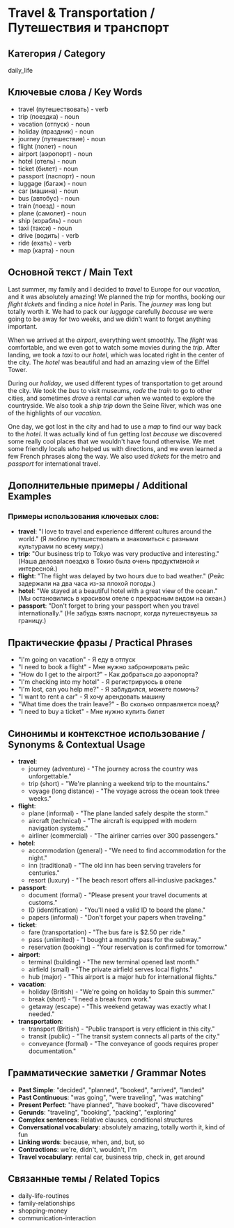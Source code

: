 # Travel & Transportation / Путешествия и транспорт

## Категория / Category
daily_life


## Ключевые слова / Key Words
- travel (путешествовать) - verb
- trip (поездка) - noun
- vacation (отпуск) - noun
- holiday (праздник) - noun
- journey (путешествие) - noun
- flight (полет) - noun
- airport (аэропорт) - noun
- hotel (отель) - noun
- ticket (билет) - noun
- passport (паспорт) - noun
- luggage (багаж) - noun
- car (машина) - noun
- bus (автобус) - noun
- train (поезд) - noun
- plane (самолет) - noun
- ship (корабль) - noun
- taxi (такси) - noun
- drive (водить) - verb
- ride (ехать) - verb
- map (карта) - noun

## Основной текст / Main Text

Last summer, my family and I decided to *travel* to Europe for our *vacation*, and it was absolutely amazing! We planned the *trip* for months, booking our *flight* *tickets* and finding a nice *hotel* in Paris. The *journey* was long but totally worth it. We had to pack our *luggage* carefully *because* we were going to be away for two weeks, and we didn't want to forget anything important.

When we arrived at the *airport*, everything went smoothly. The *flight* was comfortable, and we even got to watch some movies during the *trip*. After landing, we took a *taxi* to our *hotel*, which was located right in the center of the city. The *hotel* was beautiful and had an amazing view of the Eiffel Tower.

During our *holiday*, we used different types of transportation to get around the city. We took the *bus* to visit museums, *rode* the *train* to go to other cities, and sometimes *drove* a rental *car* when we wanted to explore the countryside. We also took a *ship* *trip* down the Seine River, which was one of the highlights of our *vacation*.

One day, we got lost in the city and had to use a *map* to find our way back to the *hotel*. It was actually kind of fun getting lost *because* we discovered some really cool places that we wouldn't have found otherwise. We met some friendly locals *who* helped us with directions, and we even learned a few French phrases along the way. We also used *tickets* for the metro and *passport* for international travel.

## Дополнительные примеры / Additional Examples

### Примеры использования ключевых слов:
- **travel**: "I love to travel and experience different cultures around the world." (Я люблю путешествовать и знакомиться с разными культурами по всему миру.)
- **trip**: "Our business trip to Tokyo was very productive and interesting." (Наша деловая поездка в Токио была очень продуктивной и интересной.)
- **flight**: "The flight was delayed by two hours due to bad weather." (Рейс задержали на два часа из-за плохой погоды.)
- **hotel**: "We stayed at a beautiful hotel with a great view of the ocean." (Мы остановились в красивом отеле с прекрасным видом на океан.)
- **passport**: "Don't forget to bring your passport when you travel internationally." (Не забудь взять паспорт, когда путешествуешь за границу.)

## Практические фразы / Practical Phrases

- "I'm going on vacation" - Я еду в отпуск
- "I need to book a flight" - Мне нужно забронировать рейс
- "How do I get to the airport?" - Как добраться до аэропорта?
- "I'm checking into my hotel" - Я регистрируюсь в отеле
- "I'm lost, can you help me?" - Я заблудился, можете помочь?
- "I want to rent a car" - Я хочу арендовать машину
- "What time does the train leave?" - Во сколько отправляется поезд?
- "I need to buy a ticket" - Мне нужно купить билет

## Синонимы и контекстное использование / Synonyms & Contextual Usage

- **travel**: 
  - journey (adventure) - "The journey across the country was unforgettable."
  - trip (short) - "We're planning a weekend trip to the mountains."
  - voyage (long distance) - "The voyage across the ocean took three weeks."
- **flight**: 
  - plane (informal) - "The plane landed safely despite the storm."
  - aircraft (technical) - "The aircraft is equipped with modern navigation systems."
  - airliner (commercial) - "The airliner carries over 300 passengers."
- **hotel**: 
  - accommodation (general) - "We need to find accommodation for the night."
  - inn (traditional) - "The old inn has been serving travelers for centuries."
  - resort (luxury) - "The beach resort offers all-inclusive packages."
- **passport**: 
  - document (formal) - "Please present your travel documents at customs."
  - ID (identification) - "You'll need a valid ID to board the plane."
  - papers (informal) - "Don't forget your papers when traveling."
- **ticket**: 
  - fare (transportation) - "The bus fare is $2.50 per ride."
  - pass (unlimited) - "I bought a monthly pass for the subway."
  - reservation (booking) - "Your reservation is confirmed for tomorrow."
- **airport**: 
  - terminal (building) - "The new terminal opened last month."
  - airfield (small) - "The private airfield serves local flights."
  - hub (major) - "This airport is a major hub for international flights."
- **vacation**: 
  - holiday (British) - "We're going on holiday to Spain this summer."
  - break (short) - "I need a break from work."
  - getaway (escape) - "This weekend getaway was exactly what I needed."
- **transportation**: 
  - transport (British) - "Public transport is very efficient in this city."
  - transit (public) - "The transit system connects all parts of the city."
  - conveyance (formal) - "The conveyance of goods requires proper documentation."

## Грамматические заметки / Grammar Notes

- **Past Simple**: "decided", "planned", "booked", "arrived", "landed"
- **Past Continuous**: "was going", "were traveling", "was watching"
- **Present Perfect**: "have planned", "have booked", "have discovered"
- **Gerunds**: "traveling", "booking", "packing", "exploring"
- **Complex sentences**: Relative clauses, conditional structures
- **Conversational vocabulary**: absolutely amazing, totally worth it, kind of fun
- **Linking words**: because, when, and, but, so
- **Contractions**: we're, didn't, wouldn't, I'm
- **Travel vocabulary**: rental car, business trip, check in, get around

## Связанные темы / Related Topics

- daily-life-routines
- family-relationships
- shopping-money
- communication-interaction

